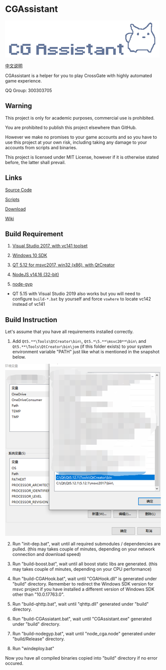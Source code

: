 # CGAssistant

![](img/logo.png)

[中文说明](READMECN.md)

CGAssistant is a helper for you to play CrossGate with highly automated game experience.

QQ Group: 300303705

## Warning

This project is only for academic purposes, commercial use is prohibited.

You are prohibited to publish this project elsewhere than GitHub.

However we make no promises to your game accounts and so you have to use this project at your own risk, including taking any damage to your accounts from scripts and binaries.

This project is licensed under MIT License, however if it is otherwise stated before, the latter shall prevail.

## Links

[Source Code](https://github.com/hzqst/CGAssistant)

[Scripts](https://github.com/hzqst/CGAssistantJS)

[Download](https://github.com/hzqst/CGAssistant/releases)

[Wiki](https://github.com/hzqst/CGAssistant/wiki)

## Build Requirement

1. [Visual Studio 2017, with vc141 toolset](https://visualstudio.microsoft.com/)

3. [Windows 10 SDK](https://developer.microsoft.com/en-us/windows/downloads/windows-sdk/)

4. [QT 5.12 for msvc2017, win32 (x86), with QtCreator](https://www.qt.io/download)

5. [NodeJS v14.16 (32-bit)](https://nodejs.org/download/release/v14.16.0/)

6. [node-gyp](https://www.npmjs.com/package/node-gyp)

* QT 5.15 with Visual Studio 2019 also works but you will need to configure `build-*.bat` by yourself and force `vswhere` to locate vc142 instead of vc141

## Build Instruction

Let's assume that you have all requirements installed correctly.

1. Add `Qt5.**\Tools\QtCreator\bin\`, `Qt5.*\5.**\msvc20**\bin\` and `Qt5.**\Tools\QtCreator\bin\jom` (if this folder exists) to your system environment variable "PATH" just like what is mentioned in the snapshot below.

![](img/1.png)

2. Run "init-dep.bat", wait until all required submodules / dependencies are pulled. (this may takes couple of minutes, depending on your network connection and download speed)

3. Run "build-boost.bat", wait until all boost static libs are generated. (this may takes couple of minutes, depending on your CPU performance)

4. Run "build-CGAHook.bat", wait until "CGAHook.dll" is generated under "build" directory. Remember to redirect the Windows SDK version for msvc project if you have installed a different version of Windows SDK other than "10.0.17763.0".

5. Run "build-qhttp.bat", wait until "qhttp.dll" generated under "build" directory.

6. Run "build-CGAssiatant.bat", wait until "CGAssistant.exe" generated under "build" directory.

7. Run "build-nodegyp.bat", wait until "node_cga.node" generated under "build/Release" directory.

8. Run "windeploy.bat"

Now you have all compiled binaries copied into "build" directory if no error occured.
